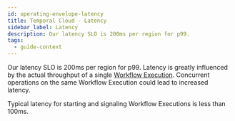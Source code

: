 ```yaml
---
id: operating-envelope-latency
title: Temporal Cloud - Latency
sidebar_label: Latency
description: Our latency SLO is 200ms per region for p99.
tags:
  - guide-context
---
```


Our latency SLO is 200ms per region for p99.
Latency is greatly influenced by the actual throughput of a single [Workflow Execution](/concepts/what-is-a-workflow-execution).
Concurrent operations on the same Workflow Execution could lead to increased latency.

Typical latency for starting and signaling Workflow Executions is less than 100ms.
